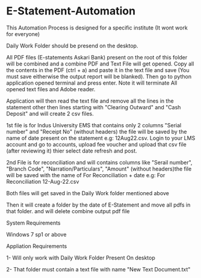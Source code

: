 # E-Statement-Automation
This Automation Process is designed for a specific institute (It wont work for everyone)

Daily Work Folder should be presend on the desktop.

All PDF files (E-statements Askari Bank) present on the root of this folder will be combined and a combine PDF and Text File will get opened.
Copy all the contents in the PDF (ctrl + a) and paste it in the text file and save (You must save eitherwise the output report will be blanked). Then go to python application opened terminal and press enter. Note it will terminate All opened text files and Adobe reader.

Application will then read the text file and remove all the lines in the statement other then lines starting with "Clearing Outward" and "Cash Deposit" and will create 2 csv files.

1st file is for Indus University EMS that contains only 2 columns "Serial number" and "Receipt No" (without headers) the file will be saved by the name of date present on the statement e.g: 12Aug22.csv. Login to your LMS account and go to accounts, upload fee voucher and upload that csv file (after reviewing it) thier select date refresh and post.

2nd File is for reconciliation and will contains columns like "Serail number", "Branch Code", "Narration/Particulars", "Amount" (without headers)the file will be saved with the name of For Reconciliation + date e.g: For Reconciliation 12-Aug-22.csv

Both files will get saved in the Daily Work folder mentioned above

Then it will create a folder by the date of E-Statement and move all pdfs in that folder. and will delete combine output pdf file

System Requirements

Windows 7 sp1 or above

Appliation Requirements

1- Will only work with Daily Work Folder Present On desktop

2- That folder must contain a text file with name "New Text Document.txt" 
